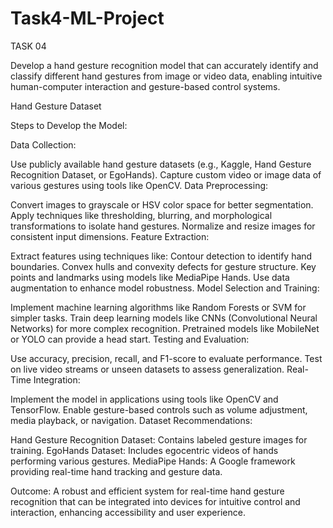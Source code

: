 # Task4-ML-Project

 TASK 04

Develop a hand gesture recognition model that can accurately identify and classify different hand gestures from image or video data, enabling intuitive human-computer interaction and gesture-based control systems.

Hand Gesture Dataset

Steps to Develop the Model:

Data Collection:

Use publicly available hand gesture datasets (e.g., Kaggle, Hand Gesture Recognition Dataset, or EgoHands).
Capture custom video or image data of various gestures using tools like OpenCV.
Data Preprocessing:

Convert images to grayscale or HSV color space for better segmentation.
Apply techniques like thresholding, blurring, and morphological transformations to isolate hand gestures.
Normalize and resize images for consistent input dimensions.
Feature Extraction:

Extract features using techniques like:
Contour detection to identify hand boundaries.
Convex hulls and convexity defects for gesture structure.
Key points and landmarks using models like MediaPipe Hands.
Use data augmentation to enhance model robustness.
Model Selection and Training:

Implement machine learning algorithms like Random Forests or SVM for simpler tasks.
Train deep learning models like CNNs (Convolutional Neural Networks) for more complex recognition.
Pretrained models like MobileNet or YOLO can provide a head start.
Testing and Evaluation:

Use accuracy, precision, recall, and F1-score to evaluate performance.
Test on live video streams or unseen datasets to assess generalization.
Real-Time Integration:

Implement the model in applications using tools like OpenCV and TensorFlow.
Enable gesture-based controls such as volume adjustment, media playback, or navigation.
Dataset Recommendations:

Hand Gesture Recognition Dataset: Contains labeled gesture images for training.
EgoHands Dataset: Includes egocentric videos of hands performing various gestures.
MediaPipe Hands: A Google framework providing real-time hand tracking and gesture data.

Outcome:
A robust and efficient system for real-time hand gesture recognition that can be integrated into devices for intuitive control and interaction, enhancing accessibility and user experience.
